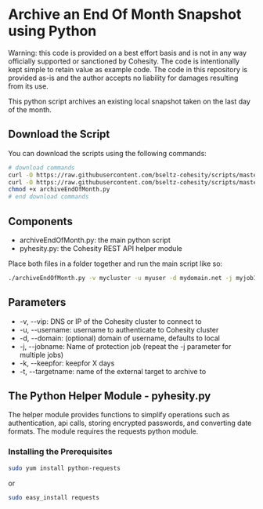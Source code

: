 # Archive an End Of Month Snapshot using Python

Warning: this code is provided on a best effort basis and is not in any way officially supported or sanctioned by Cohesity. The code is intentionally kept simple to retain value as example code. The code in this repository is provided as-is and the author accepts no liability for damages resulting from its use.

This python script archives an existing local snapshot taken on the last day of the month.

## Download the Script

You can download the scripts using the following commands:

```bash
# download commands
curl -O https://raw.githubusercontent.com/bseltz-cohesity/scripts/master/python/archiveEndOfMonth/archiveEndOfMonth.py
curl -O https://raw.githubusercontent.com/bseltz-cohesity/scripts/master/python/archiveEndOfMonth/pyhesity.py
chmod +x archiveEndOfMonth.py
# end download commands
```

## Components

* archiveEndOfMonth.py: the main python script
* pyhesity.py: the Cohesity REST API helper module

Place both files in a folder together and run the main script like so:

```bash
./archiveEndOfMonth.py -v mycluster -u myuser -d mydomain.net -j myjob1 -j myjob2 -k 365 -t S3
```

## Parameters

* -v, --vip: DNS or IP of the Cohesity cluster to connect to
* -u, --username: username to authenticate to Cohesity cluster
* -d, --domain: (optional) domain of username, defaults to local
* -j, --jobname: Name of protection job (repeat the -j parameter for multiple jobs)
* -k, --keepfor: keepfor X days
* -t, --targetname: name of the external target to archive to

## The Python Helper Module - pyhesity.py

The helper module provides functions to simplify operations such as authentication, api calls, storing encrypted passwords, and converting date formats. The module requires the requests python module.

### Installing the Prerequisites

```bash
sudo yum install python-requests
```

or

```bash
sudo easy_install requests
```
